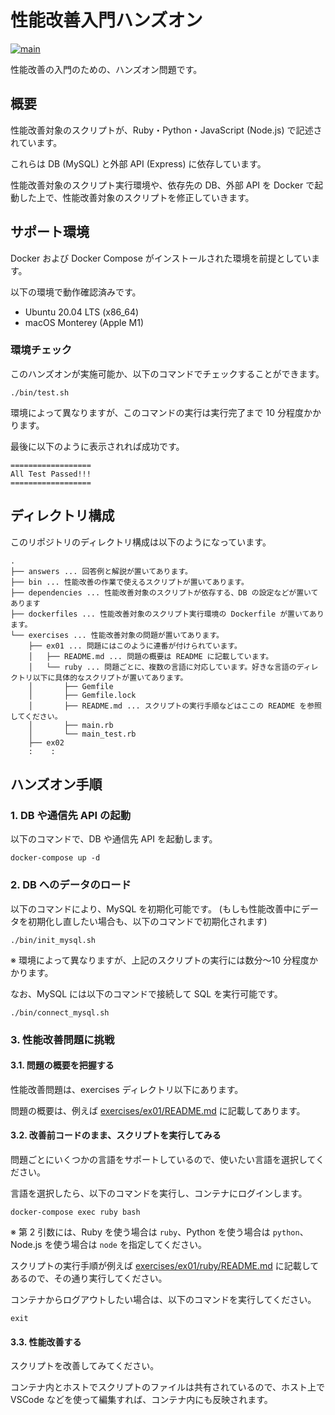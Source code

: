 # 性能改善入門ハンズオン

[![main](https://github.com/os1ma/performance-improvement-introduction-hands-on/actions/workflows/main.yaml/badge.svg)](https://github.com/os1ma/performance-improvement-introduction-hands-on/actions/workflows/main.yaml)

性能改善の入門のための、ハンズオン問題です。

## 概要

性能改善対象のスクリプトが、Ruby・Python・JavaScript (Node.js) で記述されています。

これらは DB (MySQL) と外部 API (Express) に依存しています。

性能改善対象のスクリプト実行環境や、依存先の DB、外部 API を Docker で起動した上で、性能改善対象のスクリプトを修正していきます。

## サポート環境

Docker および Docker Compose がインストールされた環境を前提としています。

以下の環境で動作確認済みです。

- Ubuntu 20.04 LTS (x86_64)
- macOS Monterey (Apple M1)

### 環境チェック

このハンズオンが実施可能か、以下のコマンドでチェックすることができます。

```console
./bin/test.sh
```

環境によって異なりますが、このコマンドの実行は実行完了まで 10 分程度かかります。

最後に以下のように表示されれば成功です。

```console
==================
All Test Passed!!!
==================
```

## ディレクトリ構成

このリポジトリのディレクトリ構成は以下のようになっています。

```
.
├── answers ... 回答例と解説が置いてあります。
├── bin ... 性能改善の作業で使えるスクリプトが置いてあります。
├── dependencies ... 性能改善対象のスクリプトが依存する、DB の設定などが置いてあります
├── dockerfiles ... 性能改善対象のスクリプト実行環境の Dockerfile が置いてあります。
└── exercises ... 性能改善対象の問題が置いてあります。
    ├── ex01 ... 問題にはこのように連番が付けられています。
    │   ├── README.md ... 問題の概要は README に記載しています。
    │   └── ruby ... 問題ごとに、複数の言語に対応しています。好きな言語のディレクトリ以下に具体的なスクリプトが置いてあります。
    │       ├── Gemfile
    │       ├── Gemfile.lock
    │       ├── README.md ... スクリプトの実行手順などはここの README を参照してください。
    │       ├── main.rb
    │       └── main_test.rb
    ├── ex02
    :    :
```

## ハンズオン手順

### 1. DB や通信先 API の起動

以下のコマンドで、DB や通信先 API を起動します。

```console
docker-compose up -d
```

### 2. DB へのデータのロード

以下のコマンドにより、MySQL を初期化可能です。
(もしも性能改善中にデータを初期化し直したい場合も、以下のコマンドで初期化されます)

```console
./bin/init_mysql.sh
```

※ 環境によって異なりますが、上記のスクリプトの実行には数分〜10 分程度かかります。

なお、MySQL には以下のコマンドで接続して SQL を実行可能です。

```console
./bin/connect_mysql.sh
```

### 3. 性能改善問題に挑戦

#### 3.1. 問題の概要を把握する

性能改善問題は、exercises ディレクトリ以下にあります。

問題の概要は、例えば [exercises/ex01/README.md](exercises/ex01/README.md) に記載してあります。

#### 3.2. 改善前コードのまま、スクリプトを実行してみる

問題ごとにいくつかの言語をサポートしているので、使いたい言語を選択してください。

言語を選択したら、以下のコマンドを実行し、コンテナにログインします。

```console
docker-compose exec ruby bash
```

※ 第 2 引数には、Ruby を使う場合は `ruby`、Python を使う場合は `python`、Node.js を使う場合は `node` を指定してください。

スクリプトの実行手順が例えば [exercises/ex01/ruby/README.md](exercises/ex01/ruby/README.md) に記載してあるので、その通り実行してください。

コンテナからログアウトしたい場合は、以下のコマンドを実行してください。

```console
exit
```

#### 3.3. 性能改善する

スクリプトを改善してみてください。

コンテナ内とホストでスクリプトのファイルは共有されているので、ホスト上で VSCode などを使って編集すれば、コンテナ内にも反映されます。
